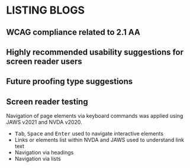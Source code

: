 # LISTING BLOGS
## WCAG compliance related to 2.1 AA

## Highly recommended usability suggestions for screen reader users

## Future proofing type suggestions

## Screen reader testing
Navigation of page elements via keyboard commands was applied using JAWS v2021 and NVDA v2020.

- <kbd>Tab</kbd>, <kbd>Space</kbd> and <kbd>Enter</kbd> used to navigate interactive elements
- Links or elements list within NVDA and JAWS used to understand link text
- Navigation via headings
- Navigation via lists
